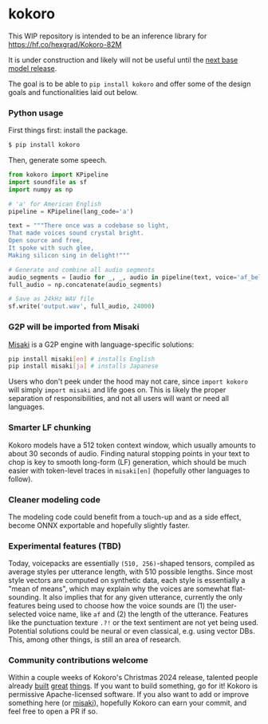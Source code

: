 # kokoro

This WIP repository is intended to be an inference library for https://hf.co/hexgrad/Kokoro-82M

It is under construction and likely will not be useful until the [next base model release](https://huggingface.co/hexgrad/Kokoro-82M/discussions/36).

The goal is to be able to `pip install kokoro` and offer some of the design goals and functionalities laid out below.

### Python usage

First things first: install the package.

```bash
$ pip install kokoro
```

Then, generate some speech.

```python
from kokoro import KPipeline
import soundfile as sf
import numpy as np

# 'a' for American English
pipeline = KPipeline(lang_code='a')

text = """There once was a codebase so light,
That made voices sound crystal bright.
Open source and free,
It spoke with such glee,
Making silicon sing in delight!"""

# Generate and combine all audio segments
audio_segments = [audio for _, _, audio in pipeline(text, voice='af_bella')]
full_audio = np.concatenate(audio_segments)

# Save as 24kHz WAV file
sf.write('output.wav', full_audio, 24000)
```

### G2P will be imported from Misaki
[Misaki](https://github.com/hexgrad/misaki) is a G2P engine with language-specific solutions:
```sh
pip install misaki[en] # installs English
pip install misaki[ja] # installs Japanese
```
Users who don't peek under the hood may not care, since `import kokoro` will simply `import misaki` and life goes on. This is likely the proper separation of responsibilities, and not all users will want or need all languages.

### Smarter LF chunking
Kokoro models have a 512 token context window, which usually amounts to about 30 seconds of audio. Finding natural stopping points in your text to chop is key to smooth long-form (LF) generation, which should be much easier with token-level traces in `misaki[en]` (hopefully other languages to follow).

### Cleaner modeling code
The modeling code could benefit from a touch-up and as a side effect, become ONNX exportable and hopefully slightly faster.

### Experimental features (TBD)
Today, voicepacks are essentially `(510, 256)`-shaped tensors, compiled as average styles per utterance length, with 510 possible lengths. Since most style vectors are computed on synthetic data, each style is essentially a "mean of means", which may explain why the voices are somewhat flat-sounding. It also implies that for any given utterance, currently the only features being used to choose how the voice sounds are (1) the user-selected voice name, like `af` and (2) the length of the utterance. Features like the punctuation texture `.?!` or the text sentiment are not yet being used. Potential solutions could be neural or even classical, e.g. using vector DBs. This, among other things, is still an area of research.

### Community contributions welcome
Within a couple weeks of Kokoro's Christmas 2024 release, talented people already [built](https://github.com/thewh1teagle/kokoro-onnx) [great](https://github.com/remsky/Kokoro-FastAPI) [things](https://github.com/lucasjinreal/Kokoros). If you want to build something, go for it! Kokoro is permissive Apache-licensed software. If you also want to add or improve something here (or [misaki](https://github.com/hexgrad/misaki)), hopefully Kokoro can earn your commit, and feel free to open a PR if so.
